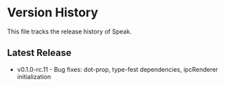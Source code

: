 # Version History

This file tracks the release history of Speak.

## Latest Release
- v0.1.0-rc.11 - Bug fixes: dot-prop, type-fest dependencies, ipcRenderer initialization


